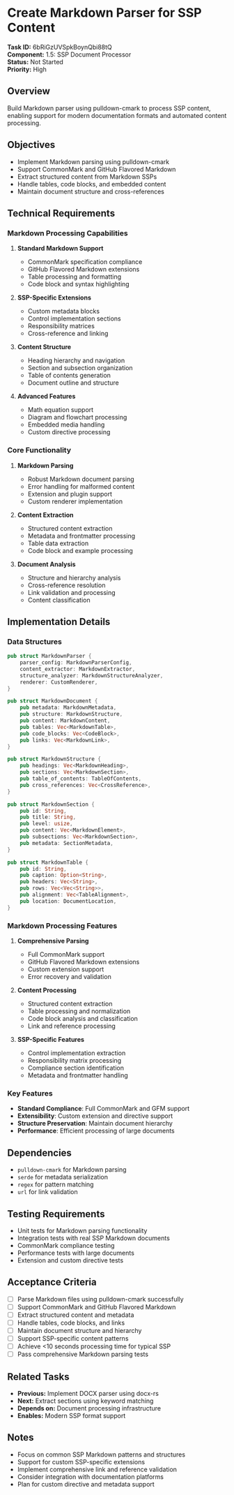 # Create Markdown Parser for SSP Content

**Task ID:** 6bRiGzUVSpkBoynQbi88tQ  
**Component:** 1.5: SSP Document Processor  
**Status:** Not Started  
**Priority:** High  

## Overview

Build Markdown parser using pulldown-cmark to process SSP content, enabling support for modern documentation formats and automated content processing.

## Objectives

- Implement Markdown parsing using pulldown-cmark
- Support CommonMark and GitHub Flavored Markdown
- Extract structured content from Markdown SSPs
- Handle tables, code blocks, and embedded content
- Maintain document structure and cross-references

## Technical Requirements

### Markdown Processing Capabilities
1. **Standard Markdown Support**
   - CommonMark specification compliance
   - GitHub Flavored Markdown extensions
   - Table processing and formatting
   - Code block and syntax highlighting

2. **SSP-Specific Extensions**
   - Custom metadata blocks
   - Control implementation sections
   - Responsibility matrices
   - Cross-reference and linking

3. **Content Structure**
   - Heading hierarchy and navigation
   - Section and subsection organization
   - Table of contents generation
   - Document outline and structure

4. **Advanced Features**
   - Math equation support
   - Diagram and flowchart processing
   - Embedded media handling
   - Custom directive processing

### Core Functionality
1. **Markdown Parsing**
   - Robust Markdown document parsing
   - Error handling for malformed content
   - Extension and plugin support
   - Custom renderer implementation

2. **Content Extraction**
   - Structured content extraction
   - Metadata and frontmatter processing
   - Table data extraction
   - Code block and example processing

3. **Document Analysis**
   - Structure and hierarchy analysis
   - Cross-reference resolution
   - Link validation and processing
   - Content classification

## Implementation Details

### Data Structures
```rust
pub struct MarkdownParser {
    parser_config: MarkdownParserConfig,
    content_extractor: MarkdownExtractor,
    structure_analyzer: MarkdownStructureAnalyzer,
    renderer: CustomRenderer,
}

pub struct MarkdownDocument {
    pub metadata: MarkdownMetadata,
    pub structure: MarkdownStructure,
    pub content: MarkdownContent,
    pub tables: Vec<MarkdownTable>,
    pub code_blocks: Vec<CodeBlock>,
    pub links: Vec<MarkdownLink>,
}

pub struct MarkdownStructure {
    pub headings: Vec<MarkdownHeading>,
    pub sections: Vec<MarkdownSection>,
    pub table_of_contents: TableOfContents,
    pub cross_references: Vec<CrossReference>,
}

pub struct MarkdownSection {
    pub id: String,
    pub title: String,
    pub level: usize,
    pub content: Vec<MarkdownElement>,
    pub subsections: Vec<MarkdownSection>,
    pub metadata: SectionMetadata,
}

pub struct MarkdownTable {
    pub id: String,
    pub caption: Option<String>,
    pub headers: Vec<String>,
    pub rows: Vec<Vec<String>>,
    pub alignment: Vec<TableAlignment>,
    pub location: DocumentLocation,
}
```

### Markdown Processing Features
1. **Comprehensive Parsing**
   - Full CommonMark support
   - GitHub Flavored Markdown extensions
   - Custom extension support
   - Error recovery and validation

2. **Content Processing**
   - Structured content extraction
   - Table processing and normalization
   - Code block analysis and classification
   - Link and reference processing

3. **SSP-Specific Features**
   - Control implementation extraction
   - Responsibility matrix processing
   - Compliance section identification
   - Metadata and frontmatter handling

### Key Features
- **Standard Compliance**: Full CommonMark and GFM support
- **Extensibility**: Custom extension and directive support
- **Structure Preservation**: Maintain document hierarchy
- **Performance**: Efficient processing of large documents

## Dependencies

- `pulldown-cmark` for Markdown parsing
- `serde` for metadata serialization
- `regex` for pattern matching
- `url` for link validation

## Testing Requirements

- Unit tests for Markdown parsing functionality
- Integration tests with real SSP Markdown documents
- CommonMark compliance testing
- Performance tests with large documents
- Extension and custom directive tests

## Acceptance Criteria

- [ ] Parse Markdown files using pulldown-cmark successfully
- [ ] Support CommonMark and GitHub Flavored Markdown
- [ ] Extract structured content and metadata
- [ ] Handle tables, code blocks, and links
- [ ] Maintain document structure and hierarchy
- [ ] Support SSP-specific content patterns
- [ ] Achieve <10 seconds processing time for typical SSP
- [ ] Pass comprehensive Markdown parsing tests

## Related Tasks

- **Previous:** Implement DOCX parser using docx-rs
- **Next:** Extract sections using keyword matching
- **Depends on:** Document processing infrastructure
- **Enables:** Modern SSP format support

## Notes

- Focus on common SSP Markdown patterns and structures
- Support for custom SSP-specific extensions
- Implement comprehensive link and reference validation
- Consider integration with documentation platforms
- Plan for custom directive and metadata support
